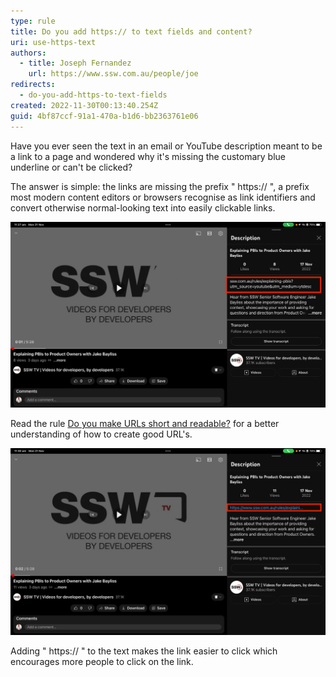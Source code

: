 ```yaml
---
type: rule
title: Do you add https:// to text fields and content?
uri: use-https-text
authors:
  - title: Joseph Fernandez
    url: https://www.ssw.com.au/people/joe
redirects:
  - do-you-add-https-to-text-fields
created: 2022-11-30T00:13:40.254Z
guid: 4bf87ccf-91a1-470a-b1d6-bb2363761e06
---
```

Have you ever seen the text in an email or YouTube description meant to be a link to a page and wondered why it's missing the customary blue underline or can't be clicked? 

The answer is simple: the links are missing the prefix " https:// ", a prefix most modern content editors or browsers recognise as link identifiers and convert otherwise normal-looking text into easily clickable links.

![❌ Figure: Bad example the URL does not include https:// prefix. The URL is not short and readable.](url-https-image-1.png "Bad Example")

Read the rule [Do you make URLs short and readable?](https://www.ssw.com.au/rules/create-friendly-short-urls) for a better understanding of how to create good URL's.

![✅ Figure: Good example. https:// prefix included making it a link. The URL has been made short and readable](url-https-image-2.png "SSW Video with a valid user link")

Adding " https:// " to the text makes the link easier to click which encourages more people to click on the link.